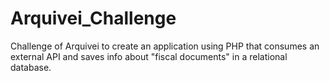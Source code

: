 # Arquivei_Challenge
Challenge of Arquivei to create an application using PHP that consumes an external API and saves info about "fiscal documents" in a relational database.
